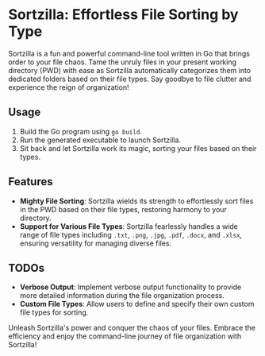 # Sortzilla: Effortless File Sorting by Type

Sortzilla is a fun and powerful command-line tool written in Go that brings order to your file chaos. Tame the unruly files in your present working directory (PWD) with ease as Sortzilla automatically categorizes them into dedicated folders based on their file types. Say goodbye to file clutter and experience the reign of organization!

## Usage
1. Build the Go program using `go build`.
2. Run the generated executable to launch Sortzilla.
3. Sit back and let Sortzilla work its magic, sorting your files based on their types.

## Features

- **Mighty File Sorting**: Sortzilla wields its strength to effortlessly sort files in the PWD based on their file types, restoring harmony to your directory.
- **Support for Various File Types**: Sortzilla fearlessly handles a wide range of file types including `.txt`, `.png`, `.jpg`, `.pdf`, `.docx`, and `.xlsx`, ensuring versatility for managing diverse files.

## TODOs

- **Verbose Output**: Implement verbose output functionality to provide more detailed information during the file organization process.
- **Custom File Types**: Allow users to define and specify their own custom file types for sorting.

Unleash Sortzilla's power and conquer the chaos of your files. Embrace the efficiency and enjoy the command-line journey of file organization with Sortzilla!
